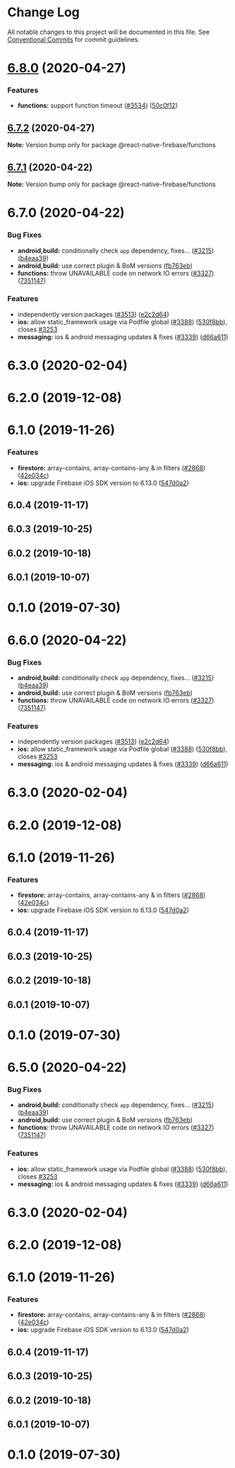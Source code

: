 # Change Log

All notable changes to this project will be documented in this file.
See [Conventional Commits](https://conventionalcommits.org) for commit guidelines.

# [6.8.0](https://github.com/invertase/react-native-firebase/tree/master/packages/functions/compare/@react-native-firebase/functions@6.7.2...@react-native-firebase/functions@6.8.0) (2020-04-27)


### Features

* **functions:** support function timeout ([#3534](https://github.com/invertase/react-native-firebase/tree/master/packages/functions/issues/3534)) ([50c0f12](https://github.com/invertase/react-native-firebase/tree/master/packages/functions/commit/50c0f12ef059bad92bbb81027fded131d1dc0dad))





## [6.7.2](https://github.com/invertase/react-native-firebase/tree/master/packages/functions/compare/@react-native-firebase/functions@6.7.1...@react-native-firebase/functions@6.7.2) (2020-04-27)

**Note:** Version bump only for package @react-native-firebase/functions





## [6.7.1](https://github.com/invertase/react-native-firebase/tree/master/packages/functions/compare/@react-native-firebase/functions@6.7.0...@react-native-firebase/functions@6.7.1) (2020-04-22)

**Note:** Version bump only for package @react-native-firebase/functions





# 6.7.0 (2020-04-22)


### Bug Fixes

* **android,build:** conditionally check `app` dependency, fixes… ([#3215](https://github.com/invertase/react-native-firebase/tree/master/packages/functions/issues/3215)) ([b4eaa39](https://github.com/invertase/react-native-firebase/tree/master/packages/functions/commit/b4eaa39ea8022535696d28e6eacb5c3e3ce9578f))
* **android,build:** use correct plugin & BoM versions ([fb763eb](https://github.com/invertase/react-native-firebase/tree/master/packages/functions/commit/fb763ebde216d8c789b08bd0d77c078089776627))
* **functions:** throw UNAVAILABLE code on network IO errors ([#3327](https://github.com/invertase/react-native-firebase/tree/master/packages/functions/issues/3327)) ([7351147](https://github.com/invertase/react-native-firebase/tree/master/packages/functions/commit/73511472bd7690158f3d9924d5f4d8c0cad69910))


### Features

* independently version packages ([#3513](https://github.com/invertase/react-native-firebase/tree/master/packages/functions/issues/3513)) ([e2c2d64](https://github.com/invertase/react-native-firebase/tree/master/packages/functions/commit/e2c2d64d2266cbdd14d4dcfefa64a08263f0af85))
* **ios:** allow static_framework usage via Podfile global ([#3388](https://github.com/invertase/react-native-firebase/tree/master/packages/functions/issues/3388)) ([530f8bb](https://github.com/invertase/react-native-firebase/tree/master/packages/functions/commit/530f8bbb51f89f106854dbf1df5ec80211e2cf8b)), closes [#3253](https://github.com/invertase/react-native-firebase/tree/master/packages/functions/issues/3253)
* **messaging:** ios & android messaging updates & fixes ([#3339](https://github.com/invertase/react-native-firebase/tree/master/packages/functions/issues/3339)) ([d66a611](https://github.com/invertase/react-native-firebase/tree/master/packages/functions/commit/d66a6118f82005087f53b86571990fc071402153))



# 6.3.0 (2020-02-04)



# 6.2.0 (2019-12-08)



# 6.1.0 (2019-11-26)


### Features

* **firestore:** array-contains, array-contains-any & in filters ([#2868](https://github.com/invertase/react-native-firebase/tree/master/packages/functions/issues/2868)) ([42e034c](https://github.com/invertase/react-native-firebase/tree/master/packages/functions/commit/42e034c4807da54441d2baeab9f57bbf1a137a4a))
* **ios:** upgrade Firebase iOS SDK version to 6.13.0 ([547d0a2](https://github.com/invertase/react-native-firebase/tree/master/packages/functions/commit/547d0a2d74a68808b29063f9b3aa3e1ac38551fc))



## 6.0.4 (2019-11-17)



## 6.0.3 (2019-10-25)



## 6.0.2 (2019-10-18)



## 6.0.1 (2019-10-07)



# 0.1.0 (2019-07-30)





# 6.6.0 (2020-04-22)


### Bug Fixes

* **android,build:** conditionally check `app` dependency, fixes… ([#3215](https://github.com/invertase/react-native-firebase/tree/master/packages/functions/issues/3215)) ([b4eaa39](https://github.com/invertase/react-native-firebase/tree/master/packages/functions/commit/b4eaa39ea8022535696d28e6eacb5c3e3ce9578f))
* **android,build:** use correct plugin & BoM versions ([fb763eb](https://github.com/invertase/react-native-firebase/tree/master/packages/functions/commit/fb763ebde216d8c789b08bd0d77c078089776627))
* **functions:** throw UNAVAILABLE code on network IO errors ([#3327](https://github.com/invertase/react-native-firebase/tree/master/packages/functions/issues/3327)) ([7351147](https://github.com/invertase/react-native-firebase/tree/master/packages/functions/commit/73511472bd7690158f3d9924d5f4d8c0cad69910))


### Features

* independently version packages ([#3513](https://github.com/invertase/react-native-firebase/tree/master/packages/functions/issues/3513)) ([e2c2d64](https://github.com/invertase/react-native-firebase/tree/master/packages/functions/commit/e2c2d64d2266cbdd14d4dcfefa64a08263f0af85))
* **ios:** allow static_framework usage via Podfile global ([#3388](https://github.com/invertase/react-native-firebase/tree/master/packages/functions/issues/3388)) ([530f8bb](https://github.com/invertase/react-native-firebase/tree/master/packages/functions/commit/530f8bbb51f89f106854dbf1df5ec80211e2cf8b)), closes [#3253](https://github.com/invertase/react-native-firebase/tree/master/packages/functions/issues/3253)
* **messaging:** ios & android messaging updates & fixes ([#3339](https://github.com/invertase/react-native-firebase/tree/master/packages/functions/issues/3339)) ([d66a611](https://github.com/invertase/react-native-firebase/tree/master/packages/functions/commit/d66a6118f82005087f53b86571990fc071402153))



# 6.3.0 (2020-02-04)



# 6.2.0 (2019-12-08)



# 6.1.0 (2019-11-26)


### Features

* **firestore:** array-contains, array-contains-any & in filters ([#2868](https://github.com/invertase/react-native-firebase/tree/master/packages/functions/issues/2868)) ([42e034c](https://github.com/invertase/react-native-firebase/tree/master/packages/functions/commit/42e034c4807da54441d2baeab9f57bbf1a137a4a))
* **ios:** upgrade Firebase iOS SDK version to 6.13.0 ([547d0a2](https://github.com/invertase/react-native-firebase/tree/master/packages/functions/commit/547d0a2d74a68808b29063f9b3aa3e1ac38551fc))



## 6.0.4 (2019-11-17)



## 6.0.3 (2019-10-25)



## 6.0.2 (2019-10-18)



## 6.0.1 (2019-10-07)



# 0.1.0 (2019-07-30)





# 6.5.0 (2020-04-22)


### Bug Fixes

* **android,build:** conditionally check `app` dependency, fixes… ([#3215](https://github.com/invertase/react-native-firebase/tree/master/packages/functions/issues/3215)) ([b4eaa39](https://github.com/invertase/react-native-firebase/tree/master/packages/functions/commit/b4eaa39ea8022535696d28e6eacb5c3e3ce9578f))
* **android,build:** use correct plugin & BoM versions ([fb763eb](https://github.com/invertase/react-native-firebase/tree/master/packages/functions/commit/fb763ebde216d8c789b08bd0d77c078089776627))
* **functions:** throw UNAVAILABLE code on network IO errors ([#3327](https://github.com/invertase/react-native-firebase/tree/master/packages/functions/issues/3327)) ([7351147](https://github.com/invertase/react-native-firebase/tree/master/packages/functions/commit/73511472bd7690158f3d9924d5f4d8c0cad69910))


### Features

* **ios:** allow static_framework usage via Podfile global ([#3388](https://github.com/invertase/react-native-firebase/tree/master/packages/functions/issues/3388)) ([530f8bb](https://github.com/invertase/react-native-firebase/tree/master/packages/functions/commit/530f8bbb51f89f106854dbf1df5ec80211e2cf8b)), closes [#3253](https://github.com/invertase/react-native-firebase/tree/master/packages/functions/issues/3253)
* **messaging:** ios & android messaging updates & fixes ([#3339](https://github.com/invertase/react-native-firebase/tree/master/packages/functions/issues/3339)) ([d66a611](https://github.com/invertase/react-native-firebase/tree/master/packages/functions/commit/d66a6118f82005087f53b86571990fc071402153))



# 6.3.0 (2020-02-04)



# 6.2.0 (2019-12-08)



# 6.1.0 (2019-11-26)


### Features

* **firestore:** array-contains, array-contains-any & in filters ([#2868](https://github.com/invertase/react-native-firebase/tree/master/packages/functions/issues/2868)) ([42e034c](https://github.com/invertase/react-native-firebase/tree/master/packages/functions/commit/42e034c4807da54441d2baeab9f57bbf1a137a4a))
* **ios:** upgrade Firebase iOS SDK version to 6.13.0 ([547d0a2](https://github.com/invertase/react-native-firebase/tree/master/packages/functions/commit/547d0a2d74a68808b29063f9b3aa3e1ac38551fc))



## 6.0.4 (2019-11-17)



## 6.0.3 (2019-10-25)



## 6.0.2 (2019-10-18)



## 6.0.1 (2019-10-07)



# 0.1.0 (2019-07-30)
